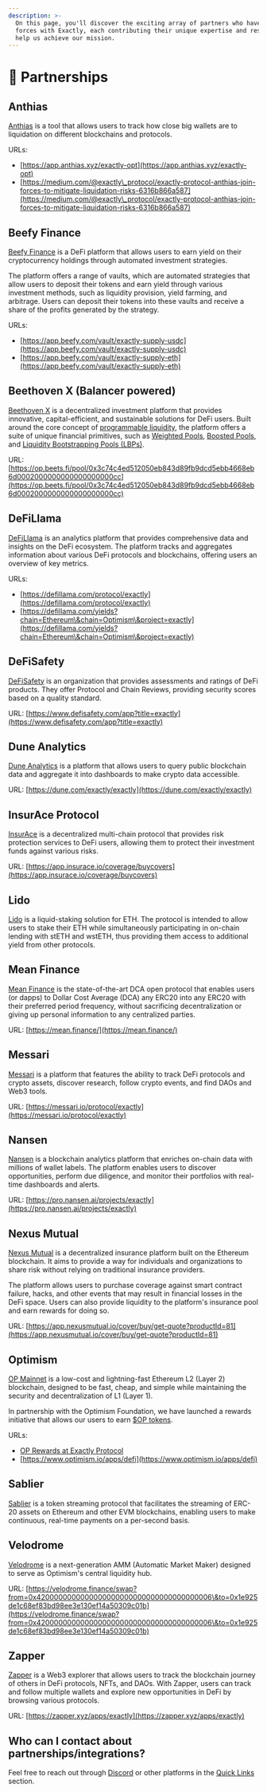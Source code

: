 ```yaml
---
description: >-
  On this page, you'll discover the exciting array of partners who have joined
  forces with Exactly, each contributing their unique expertise and resources to
  help us achieve our mission.
---
```


# 🤝 Partnerships

## Anthias

[Anthias](https://anthias.xyz/) is a tool that allows users to track how close big wallets are to liquidation on different blockchains and protocols.

URLs:&#x20;

* [https://app.anthias.xyz/exactly-opt](https://app.anthias.xyz/exactly-opt)
* [https://medium.com/@exactly\_protocol/exactly-protocol-anthias-join-forces-to-mitigate-liquidation-risks-6316b866a587](https://medium.com/@exactly\_protocol/exactly-protocol-anthias-join-forces-to-mitigate-liquidation-risks-6316b866a587)

## Beefy Finance

[Beefy Finance](https://beefy.finance/) is a DeFi platform that allows users to earn yield on their cryptocurrency holdings through automated investment strategies.

The platform offers a range of vaults, which are automated strategies that allow users to deposit their tokens and earn yield through various investment methods, such as liquidity provision, yield farming, and arbitrage. Users can deposit their tokens into these vaults and receive a share of the profits generated by the strategy.

URLs:

* [https://app.beefy.com/vault/exactly-supply-usdc](https://app.beefy.com/vault/exactly-supply-usdc)
* [https://app.beefy.com/vault/exactly-supply-eth](https://app.beefy.com/vault/exactly-supply-eth)

## Beethoven X (Balancer powered)

[Beethoven X](https://op.beets.fi) is a decentralized investment platform that provides innovative, capital-efficient, and sustainable solutions for DeFi users. Built around the core concept of [programmable liquidity](https://docs.beets.fi), the platform offers a suite of unique financial primitives, such as [Weighted Pools](https://docs.beets.fi/boundless-opportunity/weighted), [Boosted Pools](https://docs.beets.fi/boundless-opportunity/boosted), and [Liquidity Bootstrapping Pools (LBPs)](https://docs.beets.fi/boundless-opportunity/lbp).

URL: [https://op.beets.fi/pool/0x3c74c4ed512050eb843d89fb9dcd5ebb4668eb6d0002000000000000000000cc](https://op.beets.fi/pool/0x3c74c4ed512050eb843d89fb9dcd5ebb4668eb6d0002000000000000000000cc)

## DeFiLlama

[DeFiLlama](https://defillama.com) is an analytics platform that provides comprehensive data and insights on the DeFi ecosystem. The platform tracks and aggregates information about various DeFi protocols and blockchains, offering users an overview of key metrics.

URLs:

* [https://defillama.com/protocol/exactly](https://defillama.com/protocol/exactly)
* [https://defillama.com/yields?chain=Ethereum\&chain=Optimism\&project=exactly](https://defillama.com/yields?chain=Ethereum\&chain=Optimism\&project=exactly)

## DeFiSafety

[DeFiSafety](https://www.defisafety.com) is an organization that provides assessments and ratings of DeFi products. They offer Protocol and Chain Reviews, providing security scores based on a quality standard.

URL: [https://www.defisafety.com/app?title=exactly](https://www.defisafety.com/app?title=exactly)

## Dune Analytics

[Dune Analytics](https://dune.com/home) is a platform that allows users to query public blockchain data and aggregate it into dashboards to make crypto data accessible.

URL: [https://dune.com/exactly/exactly](https://dune.com/exactly/exactly)

## InsurAce Protocol

[InsurAce](https://www.insurace.io) is a decentralized multi-chain protocol that provides risk protection services to DeFi users, allowing them to protect their investment funds against various risks.

URL: [https://app.insurace.io/coverage/buycovers](https://app.insurace.io/coverage/buycovers)

## Lido

[Lido](https://lido.fi/ethereum) is a liquid-staking solution for ETH. The protocol is intended to allow users to stake their ETH while simultaneously participating in on-chain lending with stETH and wstETH, thus providing them access to additional yield from other protocols.

## Mean Finance

[Mean Finance](https://mean.finance/) is the state-of-the-art DCA open protocol that enables users (or dapps) to Dollar Cost Average (DCA) any ERC20 into any ERC20 with their preferred period frequency, without sacrificing decentralization or giving up personal information to any centralized parties.

URL: [https://mean.finance/](https://mean.finance/)

## Messari

[Messari](https://messari.io) is a platform that features the ability to track DeFi protocols and crypto assets, discover research, follow crypto events, and find DAOs and Web3 tools.

URL: [https://messari.io/protocol/exactly](https://messari.io/protocol/exactly)

## Nansen

[Nansen](https://www.nansen.ai) is a blockchain analytics platform that enriches on-chain data with millions of wallet labels. The platform enables users to discover opportunities, perform due diligence, and monitor their portfolios with real-time dashboards and alerts.

URL: [https://pro.nansen.ai/projects/exactly](https://pro.nansen.ai/projects/exactly)

## Nexus Mutual

[Nexus Mutual](https://nexusmutual.io/) is a decentralized insurance platform built on the Ethereum blockchain. It aims to provide a way for individuals and organizations to share risk without relying on traditional insurance providers.

The platform allows users to purchase coverage against smart contract failure, hacks, and other events that may result in financial losses in the DeFi space. Users can also provide liquidity to the platform's insurance pool and earn rewards for doing so.

URL: [https://app.nexusmutual.io/cover/buy/get-quote?productId=81](https://app.nexusmutual.io/cover/buy/get-quote?productId=81)

## Optimism

[OP Mainnet](https://www.optimism.io) is a low-cost and lightning-fast Ethereum L2 (Layer 2) blockchain, designed to be fast, cheap, and simple while maintaining the security and decentralization of L1 (Layer 1).

In partnership with the Optimism Foundation, we have launched a rewards initiative that allows our users to earn [$OP tokens](https://help.optimism.io/hc/en-us/articles/5497354656283-What-is-the-Optimism-Token-).

URLs:

* [OP Rewards at Exactly Protocol](https://medium.com/@exactly\_protocol/op-rewards-are-now-live-at-exactly-protocol-1f119d483e6)
* [https://www.optimism.io/apps/defi](https://www.optimism.io/apps/defi)

## Sablier

[Sablier](https://sablier.com) is a token streaming protocol that facilitates the streaming of ERC-20 assets on Ethereum and other EVM blockchains, enabling users to make continuous, real-time payments on a per-second basis.

## Velodrome

[Velodrome](https://velodrome.finance) is a next-generation AMM (Automatic Market Maker) designed to serve as Optimism's central liquidity hub.

URL: [https://velodrome.finance/swap?from=0x4200000000000000000000000000000000000006\&to=0x1e925de1c68ef83bd98ee3e130ef14a50309c01b](https://velodrome.finance/swap?from=0x4200000000000000000000000000000000000006\&to=0x1e925de1c68ef83bd98ee3e130ef14a50309c01b)

## Zapper

[Zapper](https://zapper.xyz) is a Web3 explorer that allows users to track the blockchain journey of others in DeFi protocols, NFTs, and DAOs. With Zapper, users can track and follow multiple wallets and explore new opportunities in DeFi by browsing various protocols.

URL: [https://zapper.xyz/apps/exactly](https://zapper.xyz/apps/exactly)

## Who can I contact about partnerships/integrations?

Feel free to reach out through [Discord](https://discord.gg/exactly) or other platforms in the [Quick Links](../getting-started/quick-links.md) section.





